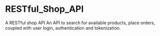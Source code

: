 # RESTful_Shop_API
A RESTful shop API
An API to search for available products, place orders, coupled with user login, authentication and tokenization.
